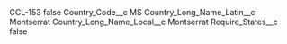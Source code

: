 <?xml version="1.0" encoding="UTF-8"?>
<CustomMetadata xmlns="http://soap.sforce.com/2006/04/metadata" xmlns:xsi="http://www.w3.org/2001/XMLSchema-instance" xmlns:xsd="http://www.w3.org/2001/XMLSchema">
    <label>CCL-153</label>
    <protected>false</protected>
    <values>
        <field>Country_Code__c</field>
        <value xsi:type="xsd:string">MS</value>
    </values>
    <values>
        <field>Country_Long_Name_Latin__c</field>
        <value xsi:type="xsd:string">Montserrat</value>
    </values>
    <values>
        <field>Country_Long_Name_Local__c</field>
        <value xsi:type="xsd:string">Montserrat</value>
    </values>
    <values>
        <field>Require_States__c</field>
        <value xsi:type="xsd:boolean">false</value>
    </values>
</CustomMetadata>
